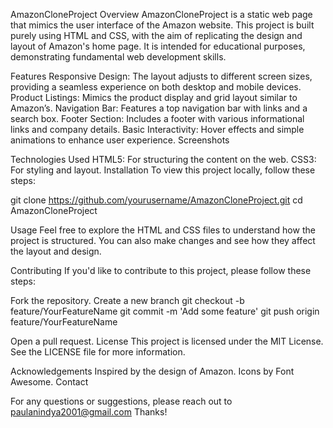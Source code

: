 
AmazonCloneProject
Overview
AmazonCloneProject is a static web page that mimics the user interface of the Amazon website. This project is built purely using HTML and CSS, with the aim of replicating the design and layout of Amazon's home page. It is intended for educational purposes, demonstrating fundamental web development skills.

Features
Responsive Design: The layout adjusts to different screen sizes, providing a seamless experience on both desktop and mobile devices.
Product Listings: Mimics the product display and grid layout similar to Amazon’s.
Navigation Bar: Features a top navigation bar with links and a search box.
Footer Section: Includes a footer with various informational links and company details.
Basic Interactivity: Hover effects and simple animations to enhance user experience.
Screenshots

Technologies Used
HTML5: For structuring the content on the web.
CSS3: For styling and layout.
Installation
To view this project locally, follow these steps:

git clone https://github.com/yourusername/AmazonCloneProject.git
cd AmazonCloneProject

Usage
Feel free to explore the HTML and CSS files to understand how the project is structured. You can also make changes and see how they affect the layout and design.

Contributing
If you'd like to contribute to this project, please follow these steps:

Fork the repository.
Create a new branch
git checkout -b feature/YourFeatureName
git commit -m 'Add some feature'
git push origin feature/YourFeatureName


Open a pull request.
License
This project is licensed under the MIT License. See the LICENSE file for more information.

Acknowledgements
Inspired by the design of Amazon.
Icons by Font Awesome.
Contact

For any questions or suggestions, please reach out to paulanindya2001@gmail.com
Thanks!
